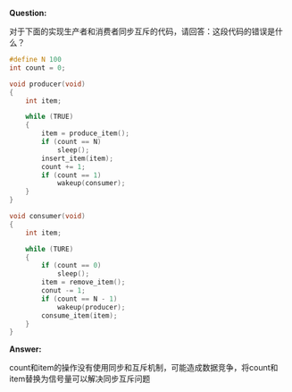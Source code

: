 **Question:**

对于下面的实现生产者和消费者同步互斥的代码，请回答：这段代码的错误是什么？

```c
#define N 100
int count = 0;

void producer(void)
{
    int item;

    while (TRUE)
    {
        item = produce_item();
        if (count == N)
            sleep();
        insert_item(item);
        count += 1;
        if (count == 1)
            wakeup(consumer);
    }
}

void consumer(void)
{
    int item;

    while (TURE)
    {
        if (count == 0)
            sleep();
        item = remove_item();
        conut -= 1;
        if (count == N - 1)
            wakeup(producer);
        consume_item(item);
    }
}
```

**Answer:**

count和item的操作没有使用同步和互斥机制，可能造成数据竞争，将count和item替换为信号量可以解决同步互斥问题